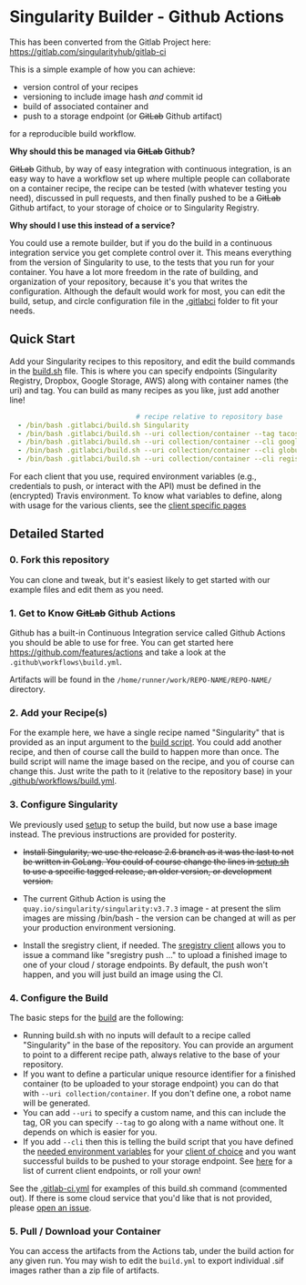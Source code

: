 # Singularity Builder - Github Actions

This has been converted from the Gitlab Project here:  https://gitlab.com/singularityhub/gitlab-ci


This is a simple example of how you can achieve:

 - version control of your recipes
 - versioning to include image hash *and* commit id
 - build of associated container and
 - push to a storage endpoint (or ~~GitLab~~ Github artifact)

for a reproducible build workflow.

**Why should this be managed via ~~GitLab~~ Github?**

~~GitLab~~ Github, by way of easy integration with continuous integration, is an easy way
to have a workflow set up where multiple people can collaborate on a container recipe,
the recipe can be tested (with whatever testing you need), discussed in pull requests,
and then finally pushed to be a ~~GitLab~~ Github artifact, to your storage of choice
or to Singularity Registry.

**Why should I use this instead of a service?**

You could use a remote builder, but if you do the build in a continuous integration
service you get complete control over it. This means everything from the version of
Singularity to use, to the tests that you run for your container. You have a lot more
freedom in the rate of building, and organization of your repository, because it's you
that writes the configuration. Although the default would work for most, you can
edit the build, setup, and circle configuration file in the
[.gitlabci](.gitlabci) folder to fit your needs.

## Quick Start

Add your Singularity recipes to this repository, and edit the build commands in
the [build.sh](.gitlabci/build.sh) file. This is where you can specify endpoints
(Singularity Registry, Dropbox, Google Storage, AWS) along with container names
(the uri) and tag. You can build as many recipes as you like, just add another line!

```yaml
                               # recipe relative to repository base
  - /bin/bash .gitlabci/build.sh Singularity
  - /bin/bash .gitlabci/build.sh --uri collection/container --tag tacos --cli google-storage Singularity
  - /bin/bash .gitlabci/build.sh --uri collection/container --cli google-drive Singularity
  - /bin/bash .gitlabci/build.sh --uri collection/container --cli globus Singularity
  - /bin/bash .gitlabci/build.sh --uri collection/container --cli registry Singularity
```

For each client that you use, required environment variables (e.g., credentials to push,
or interact with the API) must be defined in the (encrypted) Travis environment. To
know what variables to define, along with usage for the various clients, see
the [client specific pages](https://singularityhub.github.io/sregistry-cli/clients)

## Detailed Started

### 0. Fork this repository

You can clone and tweak, but it's easiest likely to get started with our example
files and edit them as you need.

### 1. Get to Know ~~GitLab~~ Github Actions

Github has a built-in Continuous Integration service called Github Actions you should be able to use for free. You can get started here https://github.com/features/actions and take a look at the ``.github\workflows\build.yml``.

Artifacts will be found in the ``/home/runner/work/REPO-NAME/REPO-NAME/`` directory.

### 2. Add your Recipe(s)

For the example here, we have a single recipe named "Singularity" that is provided
as an input argument to the [build script](.gitlabci/build.sh). You could add another
recipe, and then of course call the build to happen more than once.
The build script will name the image based on the recipe, and you of course
can change this. Just write the path to it (relative to the repository base) in
your [.github/workflows/build.yml](.github/workflows/build.yml).


### 3. Configure Singularity

We previously used [setup](.gitlabci/setup.sh) to setup the build, but now use a base image instead.
The previous instructions are provided for posterity.

 - ~~Install Singularity, we use the release 2.6 branch as it was the last to not be written in GoLang. You could of course change the lines in [setup.sh](.gitlabci/setup.sh) to use a specific tagged release, an older version, or development version.~~

- The current Github Action is using the ``quay.io/singularity/singularity:v3.7.3`` image - at present the slim images are missing /bin/bash - the version can be changed at will as per your production environment versioning.

 - Install the sregistry client, if needed. The [sregistry client](https://singularityhub.github.io/sregistry-cli) allows you to issue a command like "sregistry push ..." to upload a finished image to one of your cloud / storage endpoints. By default, the push won't happen, and you will just build an image using the CI.

### 4. Configure the Build

The basic steps for the [build](.gitlabci/build.sh) are the following:

 - Running build.sh with no inputs will default to a recipe called "Singularity" in the base of the repository. You can provide an argument to point to a different recipe path, always relative to the base of your repository.
 - If you want to define a particular unique resource identifier for a finished container (to be uploaded to your storage endpoint) you can do that with `--uri collection/container`. If you don't define one, a robot name will be generated.
 - You can add `--uri` to specify a custom name, and this can include the tag, OR you can specify `--tag` to go along with a name without one. It depends on which is easier for you.
 - If you add `--cli` then this is telling the build script that you have defined the [needed environment variables](https://circleci.com/docs/2.0/env-vars/) for your [client of choice](https://singularityhub.github.io/sregistry-cli/clients) and you want successful builds to be pushed to your storage endpoint. See [here](https://singularityhub.github.io/sregistry-cli/clients) for a list of current client endpoints, or roll your own!

See the [.gitlab-ci.yml](.gitlab-ci.yml) for examples of this build.sh command (commented out). If there is some cloud service that you'd like that is not provided, please [open an issue](https://www.github.com/singularityhub/sregistry-cli/issues).

### 5. Pull / Download your Container

You can access the artifacts from the Actions tab, under the build action for any given run. You may wish to edit the ``build.yml`` to export individual .sif images rather than a zip file of artifacts.
